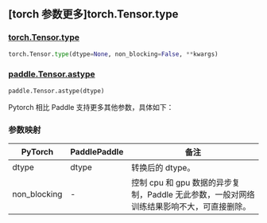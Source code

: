 ## [torch 参数更多]torch.Tensor.type

### [torch.Tensor.type](https://pytorch.org/docs/stable/generated/torch.Tensor.type.html#torch.Tensor.type)

```python
torch.Tensor.type(dtype=None, non_blocking=False, **kwargs)
```

### [paddle.Tensor.astype](https://www.paddlepaddle.org.cn/documentation/docs/zh/develop/api/paddle/Tensor_cn.html#astype-dtype)

```python
paddle.Tensor.astype(dtype)
```

Pytorch 相比 Paddle 支持更多其他参数，具体如下：

### 参数映射

| PyTorch      | PaddlePaddle | 备注                                                         |
| ------------ | ------------ | ------------------------------------------------------------ |
| dtype        | dtype        | 转换后的 dtype。                                             |
| non_blocking | -            | 控制 cpu 和 gpu 数据的异步复制，Paddle 无此参数，一般对网络训练结果影响不大，可直接删除。  |
